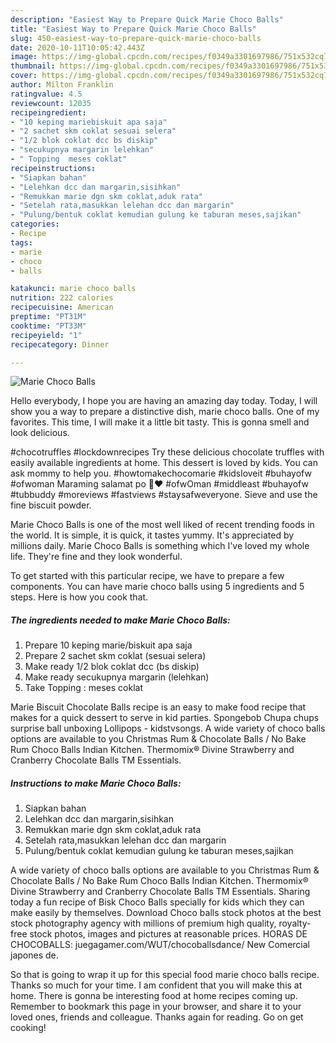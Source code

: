 ```yaml
---
description: "Easiest Way to Prepare Quick Marie Choco Balls"
title: "Easiest Way to Prepare Quick Marie Choco Balls"
slug: 450-easiest-way-to-prepare-quick-marie-choco-balls
date: 2020-10-11T10:05:42.443Z
image: https://img-global.cpcdn.com/recipes/f0349a3301697986/751x532cq70/marie-choco-balls-foto-resep-utama.jpg
thumbnail: https://img-global.cpcdn.com/recipes/f0349a3301697986/751x532cq70/marie-choco-balls-foto-resep-utama.jpg
cover: https://img-global.cpcdn.com/recipes/f0349a3301697986/751x532cq70/marie-choco-balls-foto-resep-utama.jpg
author: Milton Franklin
ratingvalue: 4.5
reviewcount: 12035
recipeingredient:
- "10 keping mariebiskuit apa saja"
- "2 sachet skm coklat sesuai selera"
- "1/2 blok coklat dcc bs diskip"
- "secukupnya margarin lelehkan"
- " Topping  meses coklat"
recipeinstructions:
- "Siapkan bahan"
- "Lelehkan dcc dan margarin,sisihkan"
- "Remukkan marie dgn skm coklat,aduk rata"
- "Setelah rata,masukkan lelehan dcc dan margarin"
- "Pulung/bentuk coklat kemudian gulung ke taburan meses,sajikan"
categories:
- Recipe
tags:
- marie
- choco
- balls

katakunci: marie choco balls 
nutrition: 222 calories
recipecuisine: American
preptime: "PT31M"
cooktime: "PT33M"
recipeyield: "1"
recipecategory: Dinner

---
```



![Marie Choco Balls](https://img-global.cpcdn.com/recipes/f0349a3301697986/751x532cq70/marie-choco-balls-foto-resep-utama.jpg)

Hello everybody, I hope you are having an amazing day today. Today, I will show you a way to prepare a distinctive dish, marie choco balls. One of my favorites. This time, I will make it a little bit tasty. This is gonna smell and look delicious.

#chocotruffles #lockdownrecipes Try these delicious chocolate truffles with easily available ingredients at home. This dessert is loved by kids. You can ask mommy to help you. #howtomakechocomarie #kidsloveit #buhayofw #ofwoman Maraming salamat po 🙏❤ #ofwOman #middleast #buhayofw #tubbuddy #moreviews #fastviews #staysafweveryone. Sieve and use the fine biscuit powder.

Marie Choco Balls is one of the most well liked of recent trending foods in the world. It is simple, it is quick, it tastes yummy. It's appreciated by millions daily. Marie Choco Balls is something which I've loved my whole life. They're fine and they look wonderful.


To get started with this particular recipe, we have to prepare a few components. You can have marie choco balls using 5 ingredients and 5 steps. Here is how you cook that.

<!--inarticleads1-->

##### The ingredients needed to make Marie Choco Balls:

1. Prepare 10 keping marie/biskuit apa saja
1. Prepare 2 sachet skm coklat (sesuai selera)
1. Make ready 1/2 blok coklat dcc (bs diskip)
1. Make ready secukupnya margarin (lelehkan)
1. Take  Topping : meses coklat


Marie Biscuit Chocolate Balls recipe is an easy to make food recipe that makes for a quick dessert to serve in kid parties. Spongebob Chupa chups surprise ball unboxing Lollipops - kidstvsongs. A wide variety of choco balls options are available to you Christmas Rum &amp; Chocolate Balls / No Bake Rum Choco Balls Indian Kitchen. Thermomix® Divine Strawberry and Cranberry Chocolate Balls TM Essentials. 

<!--inarticleads2-->

##### Instructions to make Marie Choco Balls:

1. Siapkan bahan
1. Lelehkan dcc dan margarin,sisihkan
1. Remukkan marie dgn skm coklat,aduk rata
1. Setelah rata,masukkan lelehan dcc dan margarin
1. Pulung/bentuk coklat kemudian gulung ke taburan meses,sajikan


A wide variety of choco balls options are available to you Christmas Rum &amp; Chocolate Balls / No Bake Rum Choco Balls Indian Kitchen. Thermomix® Divine Strawberry and Cranberry Chocolate Balls TM Essentials. Sharing today a fun recipe of Bisk Choco Balls specially for kids which they can make easily by themselves. Download Choco balls stock photos at the best stock photography agency with millions of premium high quality, royalty-free stock photos, images and pictures at reasonable prices. HORAS DE CHOCOBALLS: juegagamer.com/WUT/chocoballsdance/ New Comercial japones de. 

So that is going to wrap it up for this special food marie choco balls recipe. Thanks so much for your time. I am confident that you will make this at home. There is gonna be interesting food at home recipes coming up. Remember to bookmark this page in your browser, and share it to your loved ones, friends and colleague. Thanks again for reading. Go on get cooking!
